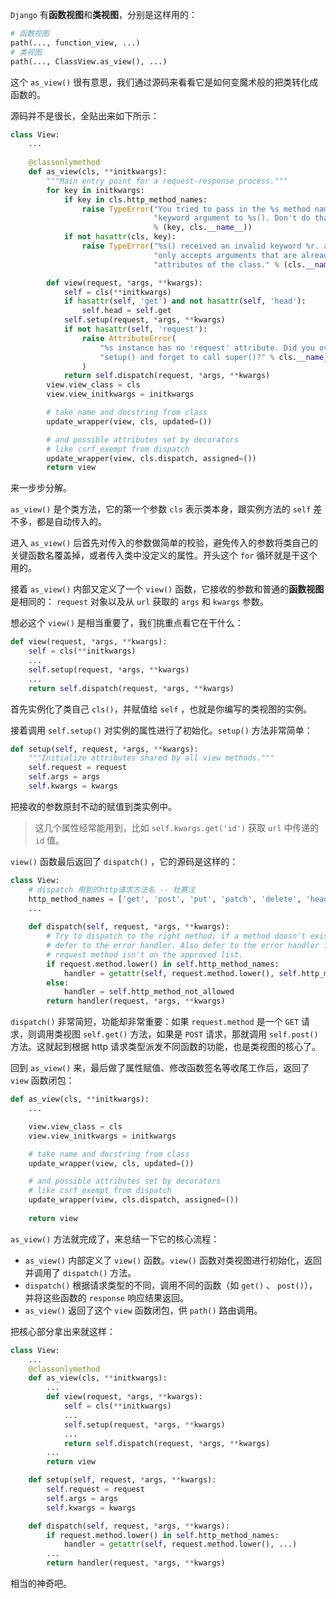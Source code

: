 `Django` 有**函数视图**和**类视图**，分别是这样用的：

```python
# 函数视图
path(..., function_view, ...)
# 类视图
path(..., ClassView.as_view(), ...)
```

这个 `as_view()` 很有意思，我们通过源码来看看它是如何变魔术般的把类转化成函数的。

源码并不是很长，全贴出来如下所示：

```python
class View:
    ...
    
    @classonlymethod
    def as_view(cls, **initkwargs):
        """Main entry point for a request-response process."""
        for key in initkwargs:
            if key in cls.http_method_names:
                raise TypeError("You tried to pass in the %s method name as a "
                                "keyword argument to %s(). Don't do that."
                                % (key, cls.__name__))
            if not hasattr(cls, key):
                raise TypeError("%s() received an invalid keyword %r. as_view "
                                "only accepts arguments that are already "
                                "attributes of the class." % (cls.__name__, key))

        def view(request, *args, **kwargs):
            self = cls(**initkwargs)
            if hasattr(self, 'get') and not hasattr(self, 'head'):
                self.head = self.get
            self.setup(request, *args, **kwargs)
            if not hasattr(self, 'request'):
                raise AttributeError(
                    "%s instance has no 'request' attribute. Did you override "
                    "setup() and forget to call super()?" % cls.__name__
                )
            return self.dispatch(request, *args, **kwargs)
        view.view_class = cls
        view.view_initkwargs = initkwargs

        # take name and docstring from class
        update_wrapper(view, cls, updated=())

        # and possible attributes set by decorators
        # like csrf_exempt from dispatch
        update_wrapper(view, cls.dispatch, assigned=())
        return view
```

来一步步分解。

`as_view()` 是个类方法，它的第一个参数 `cls` 表示类本身，跟实例方法的 `self` 差不多，都是自动传入的。

进入 `as_view()` 后首先对传入的参数做简单的校验，避免传入的参数将类自己的关键函数名覆盖掉，或者传入类中没定义的属性。开头这个 `for` 循环就是干这个用的。

接着 `as_view()` 内部又定义了一个 `view()` 函数，它接收的参数和普通的**函数视图**是相同的： `request` 对象以及从 `url` 获取的 `args` 和 `kwargs` 参数。

想必这个 `view()` 是相当重要了，我们挑重点看它在干什么：

```python
def view(request, *args, **kwargs):
    self = cls(**initkwargs)
    ...
    self.setup(request, *args, **kwargs)
    ...
    return self.dispatch(request, *args, **kwargs)
```

首先实例化了类自己 `cls()`，并赋值给 `self` ，也就是你编写的类视图的实例。

接着调用 `self.setup()`  对实例的属性进行了初始化。`setup()` 方法非常简单：

```python
def setup(self, request, *args, **kwargs):
    """Initialize attributes shared by all view methods."""
    self.request = request
    self.args = args
    self.kwargs = kwargs
```

把接收的参数原封不动的赋值到类实例中。

> 这几个属性经常能用到，比如 `self.kwargs.get('id')` 获取 `url` 中传递的 `id` 值。

`view()` 函数最后返回了 `dispatch()` ，它的源码是这样的：

```python
class View:
    # dispatch 用到的http请求方法名 -- 杜赛注
    http_method_names = ['get', 'post', 'put', 'patch', 'delete', 'head', 'options', 'trace']
    ...
    
    def dispatch(self, request, *args, **kwargs):
        # Try to dispatch to the right method; if a method doesn't exist,
        # defer to the error handler. Also defer to the error handler if the
        # request method isn't on the approved list.
        if request.method.lower() in self.http_method_names:
            handler = getattr(self, request.method.lower(), self.http_method_not_allowed)
        else:
            handler = self.http_method_not_allowed
        return handler(request, *args, **kwargs)
```

`dispatch()` 非常简短，功能却非常重要：如果 `request.method` 是一个 `GET` 请求，则调用类视图 `self.get()` 方法，如果是 `POST` 请求，那就调用 `self.post()` 方法。这就起到根据 http 请求类型派发不同函数的功能，也是类视图的核心了。

回到 `as_view()` 来，最后做了属性赋值、修改函数签名等收尾工作后，返回了 `view` 函数闭包：

```python
def as_view(cls, **initkwargs):
    ...

    view.view_class = cls
    view.view_initkwargs = initkwargs

    # take name and docstring from class
    update_wrapper(view, cls, updated=())

    # and possible attributes set by decorators
    # like csrf_exempt from dispatch
    update_wrapper(view, cls.dispatch, assigned=())
    
    return view
```

`as_view()` 方法就完成了，来总结一下它的核心流程：

- `as_view()` 内部定义了 `view()` 函数。`view()` 函数对类视图进行初始化，返回并调用了 `dispatch()` 方法。
- `dispatch()` 根据请求类型的不同，调用不同的函数（如 `get()` 、 `post()`），并将这些函数的 `response` 响应结果返回。
- `as_view()` 返回了这个 `view` 函数闭包，供 `path()` 路由调用。

把核心部分拿出来就这样：

```python
class View:
    ...
    @classonlymethod
    def as_view(cls, **initkwargs):
        ...
        def view(request, *args, **kwargs):
            self = cls(**initkwargs)
            ...
            self.setup(request, *args, **kwargs)
            ...
            return self.dispatch(request, *args, **kwargs)
        ...
        return view

    def setup(self, request, *args, **kwargs):
        self.request = request
        self.args = args
        self.kwargs = kwargs

    def dispatch(self, request, *args, **kwargs):
        if request.method.lower() in self.http_method_names:
            handler = getattr(self, request.method.lower(), ...)
        ...
        return handler(request, *args, **kwargs)
```

相当的神奇吧。